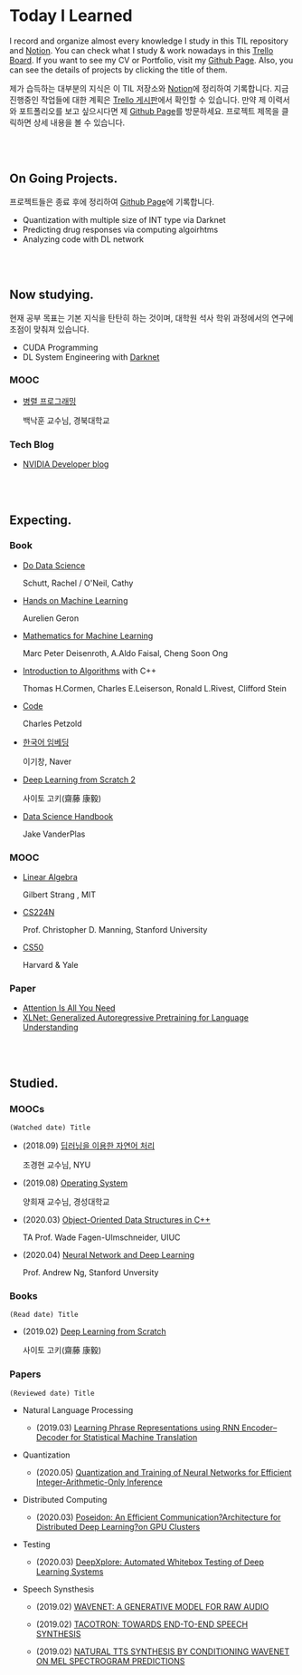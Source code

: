 # Today I Learned

I record and organize almost every knowledge I study in this TIL repository and [Notion](https://www.notion.so/Links-of-jarvis08-3ec5cb8df1bf453e9d78409976da54ab). You can check what I study & work nowadays in this [Trello Board](https://trello.com/b/L2OzHmaz/get-it). If you want to see my CV or Portfolio, visit my [Github Page](https://jarvis08.github.io). Also, you can see the details of projects by clicking the title of them.

제가 습득하는 대부분의 지식은 이 TIL 저장소와 [Notion](https://www.notion.so/Links-of-jarvis08-3ec5cb8df1bf453e9d78409976da54ab)에 정리하여 기록합니다. 지금 진행중인 작업들에 대한 계획은 [Trello 게시판](https://trello.com/b/L2OzHmaz/get-it)에서 확인할 수 있습니다. 만약 제 이력서와 포트폴리오를 보고 싶으시다면 제 [Github Page](https://jarvis08.github.io)를 방문하세요. 프로젝트 제목을 클릭하면 상세 내용을 볼 수 있습니다.

<br><br>

## On Going Projects.

프로젝트들은 종료 후에 정리하여 [Github Page](https://jarvis08.github.io)에 기록합니다.

- Quantization with multiple size of INT type via Darknet
- Predicting drug responses via computing algoirhtms
- Analyzing code with DL network

<br><br>

## Now studying.

현재 공부 목표는 기본 지식을 탄탄히 하는 것이며, 대학원 석사 학위 과정에서의 연구에 초점이 맞춰져 있습니다.

- CUDA Programming
- DL System Engineering with [Darknet](https://pjreddie.com/darknet/)

### MOOC

- [병렬 프로그래밍](http://www.kocw.net/home/search/kemView.do?kemId=1322170)

  백낙훈 교수님, 경북대학교

### Tech Blog

- [NVIDIA Developer blog](https://devblogs.nvidia.com/even-easier-introduction-cuda/)

<br><br>

## Expecting.

### Book

- [Do Data Science](https://book.naver.com/bookdb/book_detail.nhn?bid=7363405)

  Schutt, Rachel /  O'Neil, Cathy
  
- [Hands on Machine Learning](http://mobile.kyobobook.co.kr/showcase/book/KOR/9791162240731)

  Aurelien Geron

- [Mathematics for Machine Learning](https://mml-book.github.io/)

  Marc Peter Deisenroth, A.Aldo Faisal, Cheng Soon Ong
  
- [Introduction to Algorithms](http://www.hanbit.co.kr/store/books/look.php?p_code=B9722727468) with C++

  Thomas H.Cormen, Charles E.Leiserson, Ronald L.Rivest, Clifford Stein

- [Code](http://www.charlespetzold.com/books/)

  Charles Petzold
  
- [한국어 임베딩](https://book.naver.com/bookdb/book_detail.nhn?bid=15431390)

  이기창, Naver

- [Deep Learning from Scratch 2](http://www.hanbit.co.kr/store/books/look.php?p_code=B8950212853)

  사이토 고키(齋藤 康毅)

- [Data Science Handbook](https://jakevdp.github.io/PythonDataScienceHandbook/)

  Jake VanderPlas

### MOOC

- [Linear Algebra](https://www.youtube.com/playlist?list=PLUl4u3cNGP63oMNUHXqIUcrkS2PivhN3k)

  Gilbert Strang , MIT

- [CS224N](https://www.youtube.com/watch?v=8rXD5-xhemo&list=PLoROMvodv4rOhcuXMZkNm7j3fVwBBY42z)

  Prof. Christopher D. Manning, Stanford University

- [CS50](https://www.edwith.org/cs50)

  Harvard & Yale

### Paper

- [Attention Is All You Need](https://arxiv.org/pdf/1706.03762.pdf)
- [XLNet: Generalized Autoregressive Pretraining for Language Understanding](https://arxiv.org/pdf/1906.08237.pdf)

<br><br>

## Studied.

### MOOCs

`(Watched date) Title`

- (2018.09) [딥러닝을 이용한 자연어 처리](https://www.edwith.org/deepnlp/joinLectures/17363)

  조경현 교수님, NYU
  
- (2019.08) [Operating System](http://www.kocw.net/home/cview.do?cid=5c3c30382c7bbcf6)

  양희재 교수님, 경성대학교
  
- (2020.03) [Object-Oriented Data Structures in C++](https://www.coursera.org/learn/cs-fundamentals-1?#syllabus)

  TA Prof. Wade Fagen-Ulmschneider, UIUC
  
- (2020.04) [Neural Network and Deep Learning](https://www.coursera.org/learn/neural-networks-deep-learning?specialization=deep-learning)

  Prof. Andrew Ng, Stanford Unversity

### Books

`(Read date) Title`

- (2019.02) [Deep Learning from Scratch](http://www.hanbit.co.kr/media/community/review_view.html?hbr_idx=3595)

  사이토 고키(齋藤 康毅)

### Papers

`(Reviewed date) Title`

- Natural Language Processing
  
  - (2019.03) [Learning Phrase Representations using RNN Encoder–Decoder for Statistical Machine Translation](https://arxiv.org/pdf/1406.1078.pdf)

- Quantization

  - (2020.05) [Quantization and Training of Neural Networks for Efficient Integer-Arithmetic-Only Inference](https://arxiv.org/abs/1712.05877)

- Distributed Computing

  - (2020.03) [Poseidon: An Efficient Communication?Architecture for Distributed Deep Learning?on GPU Clusters](https://www.usenix.org/conference/atc17/technical-sessions/presentation/zhang)

- Testing

  - (2020.03) [DeepXplore: Automated Whitebox Testing of Deep Learning Systems](https://arxiv.org/abs/1705.06640)
- Speech Synsthesis

  - (2019.02) [WAVENET: A GENERATIVE MODEL FOR RAW AUDIO](https://arxiv.org/pdf/1609.03499.pdf)

  - (2019.02) [TACOTRON: TOWARDS END-TO-END SPEECH SYNTHESIS](https://arxiv.org/pdf/1703.10135.pdf)

  - (2019.02) [NATURAL TTS SYNTHESIS BY CONDITIONING WAVENET ON MEL SPECTROGRAM
    PREDICTIONS](https://arxiv.org/pdf/1712.05884.pdf)
